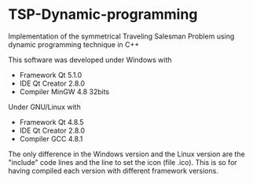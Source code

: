 # TSP-Dynamic-programming
Implementation of the symmetrical Traveling Salesman Problem using dynamic programming technique in C++

This software was developed under Windows with
- Framework Qt 5.1.0
- IDE Qt Creator 2.8.0
- Compiler MinGW 4.8 32bits

Under GNU/Linux with
- Framework Qt 4.8.5
- IDE Qt Creator 2.8.0
- Compiler GCC 4.8.1

The only difference in the Windows version and the Linux version are the "include" code lines and the line to set the icon (file .ico).
This is so for having compiled each version with different framework versions. 
